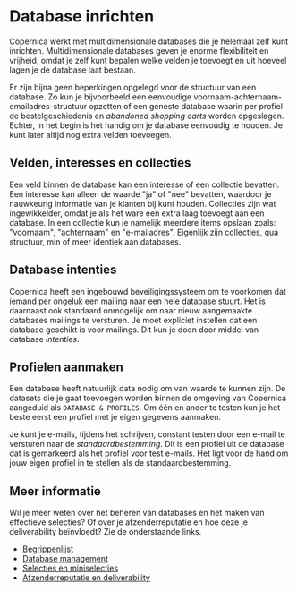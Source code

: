 # Database inrichten

Copernica werkt met multidimensionale databases die je helemaal zelf
kunt inrichten. Multidimensionale databases geven je enorme flexibiliteit
en vrijheid, omdat je zelf kunt bepalen welke velden je toevoegt en uit
hoeveel lagen je de database laat bestaan.


Er zijn bijna geen beperkingen opgelegd voor de structuur van een database.
Zo kun je bijvoorbeeld een eenvoudige voornaam-achternaam-emailadres-structuur
opzetten of een geneste database waarin per profiel de bestelgeschiedenis en
*abandoned shopping carts* worden opgeslagen. Echter, in het begin is het handig
om je database eenvoudig te houden. Je kunt later altijd nog extra velden toevoegen.


## Velden, interesses en collecties

Een veld binnen de database kan een interesse of een collectie bevatten.
Een interesse kan alleen de waarde "ja" of "nee" bevatten, waardoor je
nauwkeurig informatie van je klanten bij kunt houden.
Collecties zijn wat ingewikkelder, omdat je als het ware een extra laag
toevoegt aan een database. In een collectie kun je namelijk meerdere
items opslaan zoals: "voornaam", "achternaam" en "e-mailadres". Eigenlijk
zijn collecties, qua structuur, min of meer identiek aan databases.


## Database intenties

Copernica heeft een ingebouwd beveiligingssysteem om te voorkomen dat iemand
per ongeluk een mailing naar een hele database stuurt. Het is daarnaast ook
standaard onmogelijk om naar nieuw aangemaakte databases mailings te versturen.
Je moet expliciet instellen dat een database geschikt is voor mailings. Dit kun
je doen door middel van database *intenties*.


## Profielen aanmaken

Een database heeft natuurlijk data nodig om van waarde te kunnen zijn.
De datasets die je gaat toevoegen worden binnen de omgeving van Copernica aangeduid
als `DATABASE & PROFILES`. Om één en ander te testen kun je het beste eerst een
profiel met je eigen gegevens aanmaken.

Je kunt je e-mails, tijdens het schrijven, constant testen door een e-mail te versturen
naar de *standaardbestemming*. Dit is een profiel uit de database dat is gemarkeerd als
het profiel voor test e-mails. Het ligt voor de hand om jouw eigen profiel in te stellen
als de standaardbestemming.


## Meer informatie

Wil je meer weten over het beheren van databases en het maken van effectieve 
selecties? Of over je afzenderreputatie en hoe deze je deliverability 
beïnvloedt? Zie de onderstaande links.

* [Begrippenlijst](./definitions)
* [Database management](./database-introduction)
* [Selecties en miniselecties](./database-selections-introduction)
* [Afzenderreputatie en deliverability](./sender-reputation)
